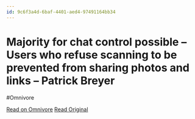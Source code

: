```yaml
---
id: 9c6f3a4d-6baf-4401-aed4-97491164bb34
---
```


# Majority for chat control possible – Users who refuse scanning to be prevented from sharing photos and links – Patrick Breyer
#Omnivore

[Read on Omnivore](https://omnivore.app/me/majority-for-chat-control-possible-users-who-refuse-scanning-to--18fdbf4530a)
[Read Original](https://www.patrick-breyer.de/en/majority-for-chat-control-possible-users-who-refuse-scanning-to-be-prevented-from-sharing-photos-and-links/)

